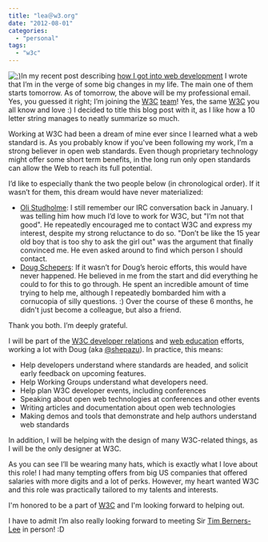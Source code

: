 ```yaml
---
title: "lea＠w3․org"
date: "2012-08-01"
categories: 
  - "personal"
tags: 
  - "w3c"
---
```


[![](http://lea.verou.me/wp-content/uploads/2012/08/Screen-Shot-2012-08-01-at-14.55.40-.png ":)")](http://lea.verou.me/wp-content/uploads/2012/08/Screen-Shot-2012-08-01-at-14.55.40-.png)In my recent post describing [how I got into web development](http://lea.verou.me/2012/05/how-i-got-into-web-development-the-long-version/) I wrote that I’m in the verge of some big changes in my life. The main one of them starts tomorrow. As of tomorrow, the above will be my professional email. Yes, you guessed it right; I’m joining the [W3C](http://w3.org) [team](http://www.w3.org/People/)! Yes, the same [W3C](http://w3.org) you all know and love :) I decided to title this blog post with it, as I like how a 10 letter string manages to neatly summarize so much.

Working at W3C had been a dream of mine ever since I learned what a web standard is. As you probably know if you've been following my work, I’m a strong believer in open web standards. Even though proprietary technology might offer some short term benefits, in the long run only open standards can allow the Web to reach its full potential.

I’d like to especially thank the two people below (in chronological order). If it wasn’t for them, this dream would have never materialized:

- [Oli Studholme](http://oli.jp/): I still remember our IRC conversation back in January. I was telling him how much I’d love to work for W3C, but "I’m not that good". He repeatedly encouraged me to contact W3C and express my interest, despite my strong reluctance to do so. "Don’t be like the 15 year old boy that is too shy to ask the girl out" was the argument that finally convinced me. He even asked around to find which person I should contact.
- [Doug Schepers](http://schepers.cc/): If it wasn’t for Doug’s heroic efforts, this would have never happened. He believed in me from the start and did everything he could to for this to go through. He spent an incredible amount of time trying to help me, although I repeatedly bombarded him with a cornucopia of silly questions. :) Over the course of these 6 months, he didn't just become a colleague, but also a friend.

Thank you both. I’m deeply grateful.

I will be part of the [W3C developer relations](http://www.w3.org/community/devrel/) and [web education](http://www.w3.org/community/webed/) efforts, working a lot with Doug (aka [@shepazu](http://twitter.com/shepazu)). In practice, this means:

- Help developers understand where standards are headed, and solicit early feedback on upcoming features.
- Help Working Groups understand what developers need.
- Help plan W3C developer events, including conferences
- Speaking about open web technologies at conferences and other events
- Writing articles and documentation about open web technologies
- Making demos and tools that demonstrate and help authors understand web standards

In addition, I will be helping with the design of many W3C-related things, as I will be the only designer at W3C.

As you can see I’ll be wearing many hats, which is exactly what I love about this role! I had many tempting offers from big US companies that offered salaries with more digits and a lot of perks. However, my heart wanted W3C and this role was practically tailored to my talents and interests.

I'm honored to be a part of [W3C](http://w3.org) and I'm looking forward to helping out.

<voice type="fangirl">I have to admit I’m also really looking forward to meeting Sir [Tim Berners-Lee](http://www.w3.org/People/all#timbl) in person! :D</voice>

